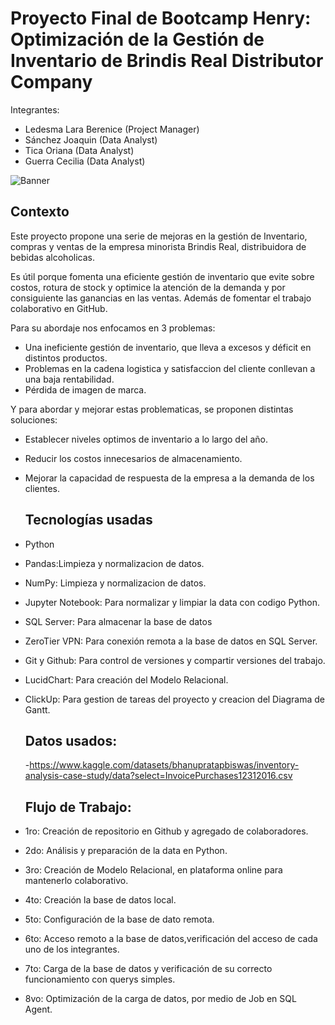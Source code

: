 # Proyecto Final de Bootcamp Henry: Optimización de la  Gestión de Inventario de Brindis Real Distributor Company

Integrantes:
- Ledesma Lara Berenice (Project Manager)
- Sánchez Joaquin (Data Analyst)
- Tica Oriana (Data Analyst)
- Guerra Cecilia (Data Analyst)


 ![Banner](https://raw.githubusercontent.com/LaraBerenice/G4_Inventory/main/IMAGENES/Brindis%20real.jpg)


  ## Contexto 
 Este proyecto propone una serie de mejoras en la gestión de Inventario, compras y ventas de la empresa minorista Brindis Real, distribuidora de bebidas alcoholicas.

Es útil porque fomenta una eficiente gestión de inventario que evite sobre costos, rotura de stock y optimice la atención de la demanda y por consiguiente las ganancias en las ventas. Además de fomentar el trabajo colaborativo en GitHub.

Para su abordaje nos enfocamos en 3 problemas: 

- Una ineficiente gestión de inventario, que lleva a excesos y déficit en distintos productos. 
- Problemas en la cadena logistica y satisfaccion del cliente conllevan a una baja rentabilidad.
- Pérdida de imagen de marca.

Y para abordar y mejorar estas problematicas, se proponen distintas soluciones: 

- Establecer niveles optimos de inventario a lo largo del año.
- Reducir los costos innecesarios de almacenamiento.
- Mejorar la capacidad de respuesta de la empresa a la demanda de los clientes.
  

  ## Tecnologías usadas
- Python
- Pandas:Limpieza y normalizacion de datos.
- NumPy: Limpieza y normalizacion de datos. 
- Jupyter Notebook: Para normalizar y limpiar la data con codigo Python. 
- SQL Server: Para almacenar la base de datos
- ZeroTier VPN: Para conexión remota a la base de datos en SQL Server.
- Git y Github: Para control de versiones y compartir versiones del trabajo.
- LucidChart: Para creación del Modelo Relacional.
- ClickUp: Para gestion de tareas del proyecto y creacion del Diagrama de Gantt.

  ## Datos usados:
  -https://www.kaggle.com/datasets/bhanupratapbiswas/inventory-analysis-case-study/data?select=InvoicePurchases12312016.csv

  ## Flujo de Trabajo:
- 1ro: Creación de repositorio en Github y agregado de colaboradores.
- 2do: Análisis y preparación de la data en Python.
- 3ro: Creación de Modelo Relacional, en plataforma online para mantenerlo colaborativo.
- 4to: Creación la base de datos local.
- 5to: Configuración de la  base de dato remota.
- 6to: Acceso remoto a la base de datos,verificación del acceso de cada uno de los integrantes.
- 7to: Carga de la base de datos y verificación de su correcto funcionamiento con querys simples.
- 8vo: Optimización de la carga de datos, por medio de Job en SQL Agent.

